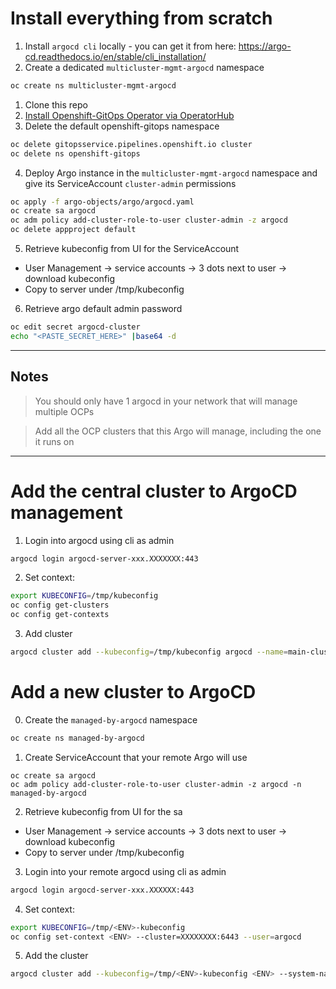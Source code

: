 # Install everything from scratch  
1. Install `argocd cli` locally - you can get it from here: https://argo-cd.readthedocs.io/en/stable/cli_installation/
0. Create a dedicated `multicluster-mgmt-argocd` namespace
```bash
oc create ns multicluster-mgmt-argocd
```
1. Clone this repo
2. [Install Openshift-GitOps Operator via OperatorHub](https://github.com/tommeramber/ArgoCD-GitOps-Helm-Based-Multi-Cluster-Structure/tree/main/docs/InstallOperator)
3. Delete the default openshift-gitops namespace
```bash
oc delete gitopsservice.pipelines.openshift.io cluster
oc delete ns openshift-gitops
```
4. Deploy Argo instance in the `multicluster-mgmt-argocd` namespace and give its ServiceAccount `cluster-admin` permissions
```bash
oc apply -f argo-objects/argo/argocd.yaml
oc create sa argocd
oc adm policy add-cluster-role-to-user cluster-admin -z argocd
oc delete appproject default
```
5. Retrieve kubeconfig from UI for the ServiceAccount
* User Management -> service accounts -> 3 dots next to user -> download kubeconfig
* Copy to server under /tmp/kubeconfig


6. Retrieve argo default admin password 
```bash
oc edit secret argocd-cluster
echo "<PASTE_SECRET_HERE>" |base64 -d
```
---
## Notes
> You should only have 1 argocd in your network that will manage multiple OCPs

> Add all the OCP clusters that this Argo will manage, including the one it runs on
---

# Add the central cluster to ArgoCD management
1. Login into argocd using cli as admin
```bash
argocd login argocd-server-xxx.XXXXXXX:443
```
2. Set context:
```bash
export KUBECONFIG=/tmp/kubeconfig
oc config get-clusters
oc config get-contexts
```
3. Add cluster
```bash
argocd cluster add --kubeconfig=/tmp/kubeconfig argocd --name=main-cluster --system-namespace=multicluster-mgmt-argocd
```

# Add a new cluster to ArgoCD
0. Create the `managed-by-argocd` namespace
```bash
oc create ns managed-by-argocd
```
1. Create ServiceAccount that your remote Argo will use
```base
oc create sa argocd
oc adm policy add-cluster-role-to-user cluster-admin -z argocd -n managed-by-argocd
```
2. Retrieve kubeconfig from UI for the sa
* User Management -> service accounts -> 3 dots next to user -> download kubeconfig
* Copy to server under /tmp/kubeconfig

3. Login into your remote argocd using cli as admin
```bash
argocd login argocd-server-xxx.XXXXXX:443
```
4. Set context:
```bash
export KUBECONFIG=/tmp/<ENV>-kubeconfig
oc config set-context <ENV> --cluster=XXXXXXXX:6443 --user=argocd
```
5. Add the cluster
```bash
argocd cluster add --kubeconfig=/tmp/<ENV>-kubeconfig <ENV> --system-namespace=managed-by-argocd
```
